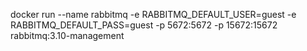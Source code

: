 docker run --name rabbitmq -e RABBITMQ_DEFAULT_USER=guest -e RABBITMQ_DEFAULT_PASS=guest -p 5672:5672 -p 15672:15672 rabbitmq:3.10-management

